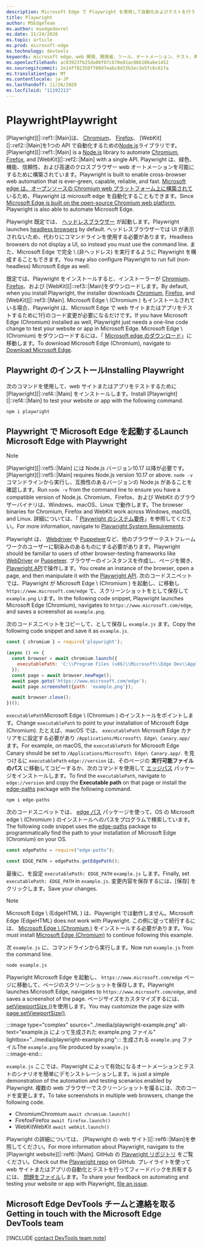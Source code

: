 ```yaml
---
description: Microsoft Edge で Playwright を使用して自動化およびテストを行う
title: Playwright
author: MSEdgeTeam
ms.author: msedgedevrel
ms.date: 11/24/2020
ms.topic: article
ms.prod: microsoft-edge
ms.technology: devtools
keywords: microsoft edge、web 開発、開発者、ツール、オートメーション、テスト、再生ライト、ノード、javascript、npm
ms.openlocfilehash: ac03923fb25da00f07cb70e81ac06b106a6e1452
ms.sourcegitcommit: 2e14ff82350f700d7eabc8d33b3ec3e5fc8c61fa
ms.translationtype: MT
ms.contentlocale: ja-JP
ms.lasthandoff: 11/26/2020
ms.locfileid: "11192213"
---
```

# <span data-ttu-id="e1fba-104">Playwright</span><span class="sxs-lookup"><span data-stu-id="e1fba-104">Playwright</span></span>  

<span data-ttu-id="e1fba-105">[Playwright][|::ref1::|Main]は、 [Chromium][ChromiumHome]、 [Firefox][FirefoxMain]、 [WebKit][|::ref2::|Main]を1つの API で自動化するための[Node.js][NodejsMain]ライブラリです。</span><span class="sxs-lookup"><span data-stu-id="e1fba-105">[Playwright][|::ref1::|Main] is a [Node.js][NodejsMain] library to automate [Chromium][ChromiumHome], [Firefox][FirefoxMain], and [WebKit][|::ref2::|Main] with a single API.</span></span>  <span data-ttu-id="e1fba-106">Playwright は、緑色、機能、信頼性、および高速のクロスブラウザー web オートメーションを可能にするために構築されています。</span><span class="sxs-lookup"><span data-stu-id="e1fba-106">Playwright is built to enable cross-browser web automation that is ever-green, capable, reliable, and fast.</span></span>  <span data-ttu-id="e1fba-107">[Microsoft edge は、オープンソースの Chromium web プラットフォーム上に構築されて][MicrosoftBlogsWindowsExperience20181206]いるため、Playwright は microsoft edge を自動化することもできます。</span><span class="sxs-lookup"><span data-stu-id="e1fba-107">Since [Microsoft Edge is built on the open-source Chromium web platform][MicrosoftBlogsWindowsExperience20181206], Playwright is also able to automate Microsoft Edge.</span></span>  

<span data-ttu-id="e1fba-108">Playwright 既定では、 [ヘッドレスブラウザー][WikiHeadlessBrowser] が起動します。</span><span class="sxs-lookup"><span data-stu-id="e1fba-108">Playwright launches [headless browsers][WikiHeadlessBrowser] by default.</span></span>  <span data-ttu-id="e1fba-109">ヘッドレスブラウザーでは UI が表示されないため、代わりにコマンドラインを使用する必要があります。</span><span class="sxs-lookup"><span data-stu-id="e1fba-109">Headless browsers do not display a UI, so instead you must use the command line.</span></span>  <span data-ttu-id="e1fba-110">また、Microsoft Edge で完全 \ (非ヘッドレス) を実行するように Playwright を構成することもできます。</span><span class="sxs-lookup"><span data-stu-id="e1fba-110">You may also configure Playwright to run full \(non-headless\) Microsoft Edge as well.</span></span>  

<span data-ttu-id="e1fba-111">既定では、Playwright をインストールすると、インストーラーが [Chromium][ChromiumHome]、 [Firefox][FirefoxMain]、および [WebKit][|::ref3::|Main]をダウンロードします。</span><span class="sxs-lookup"><span data-stu-id="e1fba-111">By default, when you install Playwright, the installer downloads [Chromium][ChromiumHome], [Firefox][FirefoxMain], and [WebKit][|::ref3::|Main].</span></span>  <span data-ttu-id="e1fba-112">Microsoft Edge \ (Chromium \) もインストールされている場合、Playwright は、Microsoft Edge で web サイトまたはアプリをテストするために1行のコード変更が必要になるだけです。</span><span class="sxs-lookup"><span data-stu-id="e1fba-112">If you have Microsoft Edge \(Chromium\) installed as well, Playwright just needs a one-line code change to test your website or app in Microsoft Edge.</span></span>  <span data-ttu-id="e1fba-113">Microsoft Edge \ (Chromium) をダウンロードするには、「 [Microsoft edge のダウンロード][MicrosoftEdgeDownload]」に移動します。</span><span class="sxs-lookup"><span data-stu-id="e1fba-113">To download Microsoft Edge \(Chromium\), navigate to [Download Microsoft Edge][MicrosoftEdgeDownload].</span></span>  

## <span data-ttu-id="e1fba-114">Playwright のインストール</span><span class="sxs-lookup"><span data-stu-id="e1fba-114">Installing Playwright</span></span>  

<span data-ttu-id="e1fba-115">次のコマンドを使用して、web サイトまたはアプリをテストするために [Playwright][|::ref4::|Main] をインストールします。</span><span class="sxs-lookup"><span data-stu-id="e1fba-115">Install [Playwright][|::ref4::|Main] to test your website or app with the following command.</span></span>  

```shell
npm i playwright
```  

## <span data-ttu-id="e1fba-116">Playwright で Microsoft Edge を起動する</span><span class="sxs-lookup"><span data-stu-id="e1fba-116">Launch Microsoft Edge with Playwright</span></span>  

> [!NOTE]
> <span data-ttu-id="e1fba-117">[Playwright][|::ref5::|Main] には Node.js バージョン10.17 以降が必要です。</span><span class="sxs-lookup"><span data-stu-id="e1fba-117">[Playwright][|::ref5::|Main] requires Node.js version 10.17 or above.</span></span> <span data-ttu-id="e1fba-118">`node -v`コマンドラインから実行し、互換性のあるバージョンの Node.js があることを確認します。</span><span class="sxs-lookup"><span data-stu-id="e1fba-118">Run `node -v` from the command line to ensure you have a compatible version of Node.js.</span></span>  <span data-ttu-id="e1fba-119">Chromium、Firefox、および WebKit のブラウザーバイナリは、Windows、macOS、Linux で動作します。</span><span class="sxs-lookup"><span data-stu-id="e1fba-119">The browser binaries for Chromium, Firefox and WebKit work across Windows, macOS, and Linux.</span></span> <span data-ttu-id="e1fba-120">詳細については、「 [Playwright のシステム要件][PlaywrightSystemRequirements]」を参照してください。</span><span class="sxs-lookup"><span data-stu-id="e1fba-120">For more information, navigate to [Playwright System Requirements][PlaywrightSystemRequirements].</span></span>  

<span data-ttu-id="e1fba-121">Playwright は、 [Webdriver][WebDriverChromiumMain] や [Puppeteer][PuppeteerMain]など、他のブラウザーテストフレームワークのユーザーに馴染みのあるものにする必要があります。</span><span class="sxs-lookup"><span data-stu-id="e1fba-121">Playwright should be familiar to users of other browser-testing frameworks like [WebDriver][WebDriverChromiumMain] or [Puppeteer][PuppeteerMain].</span></span>  <span data-ttu-id="e1fba-122">ブラウザーのインスタンスを作成し、ページを開き、 [Playwright API][PlaywrightAPIReference]で操作します。</span><span class="sxs-lookup"><span data-stu-id="e1fba-122">You create an instance of the browser, open a page, and then manipulate it with the [Playwright API][PlaywrightAPIReference].</span></span>  <span data-ttu-id="e1fba-123">次のコードスニペットでは、Playwright が Microsoft Edge \ (Chromium \) を起動し、に移動し `https://www.microsoft.com/edge` て、スクリーンショットをとして保存して `example.png` います。</span><span class="sxs-lookup"><span data-stu-id="e1fba-123">In the following code snippet, Playwright launches Microsoft Edge \(Chromium\), navigates to `https://www.microsoft.com/edge`, and saves a screenshot as `example.png`.</span></span>  

<span data-ttu-id="e1fba-124">次のコードスニペットをコピーして、として保存し `example.js` ます。</span><span class="sxs-lookup"><span data-stu-id="e1fba-124">Copy the following code snippet and save it as `example.js`.</span></span>  

```javascript
const { chromium } = require('playwright');

(async () => {
  const browser = await chromium.launch({
    executablePath: 'C:\\Program Files (x86)\\Microsoft\\Edge Dev\\Application\\msedge.exe'
  });
  const page = await browser.newPage();
  await page.goto('https://www.microsoft.com/edge');
  await page.screenshot({path: 'example.png'});

  await browser.close();
})();
```  

<span data-ttu-id="e1fba-125">`executablePath`Microsoft Edge \ (Chromium \) のインストールをポイントします。</span><span class="sxs-lookup"><span data-stu-id="e1fba-125">Change `executablePath` to point to your installation of Microsoft Edge \(Chromium\).</span></span>  <span data-ttu-id="e1fba-126">たとえば、macOS では、 `executablePath` Microsoft Edge カナリアをに設定する必要があり `/Applications/Microsoft\ Edge\ Canary.app/` ます。</span><span class="sxs-lookup"><span data-stu-id="e1fba-126">For example, on macOS, the `executablePath` for Microsoft Edge Canary should be set to `/Applications/Microsoft\ Edge\ Canary.app/`.</span></span>  <span data-ttu-id="e1fba-127">を見つけるに `executablePath` `edge://version` は、そのページの **実行可能ファイルのパス** に移動してコピーするか、次のコマンドを使用して [エッジパス][npmEdgePaths] パッケージをインストールします。</span><span class="sxs-lookup"><span data-stu-id="e1fba-127">To find the `executablePath`, navigate to `edge://version` and copy the **Executable path** on that page or install the [edge-paths][npmEdgePaths] package with the following command.</span></span>  

```shell
npm i edge-paths
```  

<span data-ttu-id="e1fba-128">次のコードスニペットでは、 [edge パス][npmEdgePaths] パッケージを使って、OS の Microsoft edge \ (Chromium \) のインストールへのパスをプログラムで検索しています。</span><span class="sxs-lookup"><span data-stu-id="e1fba-128">The following code snippet uses the [edge-paths][npmEdgePaths] package to programmatically find the path to your installation of Microsoft Edge \(Chromium\) on your OS.</span></span>  

```javascript
const edgePaths = require("edge-paths");

const EDGE_PATH = edgePaths.getEdgePath();
```  

<span data-ttu-id="e1fba-129">最後に、を設定 `executablePath: EDGE_PATH` `example.js` します。</span><span class="sxs-lookup"><span data-stu-id="e1fba-129">Finally, set `executablePath: EDGE_PATH` in `example.js`.</span></span>  <span data-ttu-id="e1fba-130">変更内容を保存するには、[保存] をクリックします。</span><span class="sxs-lookup"><span data-stu-id="e1fba-130">Save your changes.</span></span>  

> [!NOTE]
> <span data-ttu-id="e1fba-131">Microsoft Edge \ (EdgeHTML \) は、Playwright では動作しません。</span><span class="sxs-lookup"><span data-stu-id="e1fba-131">Microsoft Edge \(EdgeHTML\) does not work with Playwright.</span></span>  <span data-ttu-id="e1fba-132">この例に従って続行するには、 [Microsoft Edge \ (Chromium \)][MicrosoftEdgeDownload] をインストールする必要があります。</span><span class="sxs-lookup"><span data-stu-id="e1fba-132">You must install [Microsoft Edge \(Chromium\)][MicrosoftEdgeDownload] to continue following this example.</span></span>  

<span data-ttu-id="e1fba-133">次 `example.js` に、コマンドラインから実行します。</span><span class="sxs-lookup"><span data-stu-id="e1fba-133">Now run `example.js` from the command line.</span></span>  

```shell
node example.js
```  

<span data-ttu-id="e1fba-134">Playwright Microsoft Edge を起動し、 `https://www.microsoft.com/edge` ページに移動して、ページのスクリーンショットを保存します。</span><span class="sxs-lookup"><span data-stu-id="e1fba-134">Playwright launches Microsoft Edge, navigates to `https://www.microsoft.com/edge`, and saves a screenshot of the page.</span></span>  <span data-ttu-id="e1fba-135">ページサイズをカスタマイズするには、 [setViewportSize ()][PlaywrightAPIPageSetViewport]を使用します。</span><span class="sxs-lookup"><span data-stu-id="e1fba-135">You may customize the page size with [page.setViewportSize()][PlaywrightAPIPageSetViewport].</span></span>  

:::image type="complex" source="../media/playwright-example.png" alt-text="example.js によって生成された example.png ファイル" lightbox="../media/playwright-example.png":::
    <span data-ttu-id="e1fba-137">生成される `example.png` ファイル</span><span class="sxs-lookup"><span data-stu-id="e1fba-137">The `example.png` file produced by</span></span> `example.js`  
:::image-end:::  

`example.js` <span data-ttu-id="e1fba-138">ここでは、Playwright によって有効になるオートメーションとテストのシナリオを簡単にデモンストレーションします。</span><span class="sxs-lookup"><span data-stu-id="e1fba-138">is just a simple demonstration of the automation and testing scenarios enabled by Playwright.</span></span>  <span data-ttu-id="e1fba-139">複数の web ブラウザーでスクリーンショットを撮るには、次のコードを変更します。</span><span class="sxs-lookup"><span data-stu-id="e1fba-139">To take screenshots in multiple web browsers, change the following code.</span></span>  

*   <span data-ttu-id="e1fba-140">Chromium</span><span class="sxs-lookup"><span data-stu-id="e1fba-140">Chromium</span></span>  `await chromium.launch()`  
*   <span data-ttu-id="e1fba-141">Firefox</span><span class="sxs-lookup"><span data-stu-id="e1fba-141">Firefox</span></span>  `await firefox.launch()`  
*   <span data-ttu-id="e1fba-142">WebKit</span><span class="sxs-lookup"><span data-stu-id="e1fba-142">WebKit</span></span>  `await webkit.launch()`  

<span data-ttu-id="e1fba-143">Playwright の詳細については、 [Playwright の web サイト][|::ref6::|Main]を参照してください。</span><span class="sxs-lookup"><span data-stu-id="e1fba-143">For more information about Playwright, navigate to the [Playwright website][|::ref6::|Main].</span></span>  <span data-ttu-id="e1fba-144">GitHub の  [Playwright リポジトリ][PlaywrightRepo] をご覧ください。</span><span class="sxs-lookup"><span data-stu-id="e1fba-144">Check out the  [Playwright repo][PlaywrightRepo] on GitHub.</span></span>  <span data-ttu-id="e1fba-145">プレイライトを使って web サイトまたはアプリの自動化とテストを行ってフィードバックを共有するには、 [問題をファイル][PlaywrightRepoNewIssue]します。</span><span class="sxs-lookup"><span data-stu-id="e1fba-145">To share your feedback on automating and testing your website or app with Playwright, [file an issue][PlaywrightRepoNewIssue].</span></span>  

## <span data-ttu-id="e1fba-146">Microsoft Edge DevTools チームと連絡を取る</span><span class="sxs-lookup"><span data-stu-id="e1fba-146">Getting in touch with the Microsoft Edge DevTools team</span></span>  

[!INCLUDE [contact DevTools team note](../devtools-guide-chromium/includes/contact-devtools-team-note.md)]  

<!-- links -->  

[WebdriverChromiumMain]: ../webdriver-chromium/index.md "WebDriver (Chromium) |Microsoft ドキュメント"  
[PuppeteerMain]: ../puppeteer.md "Puppeteer |Microsoft ドキュメント"  

[MicrosoftBlogsWindowsExperience20181206]: https://blogs.windows.com/windowsexperience/2018/12/06/microsoft-edge-making-the-web-better-through-more-open-source-collaboration "Microsoft Edge: さまざまなオープンソースの共同作業で web の品質を向上させる |Microsoft エクスペリエンスブログ"  

[MicrosoftEdgeDownload]: https://microsoft.com/edge "Microsoft Edge をダウンロードする"  

[ChromiumHome]: https://www.chromium.org/Home "Chromium |Chromium プロジェクト"  

[FirefoxMain]: https://www.mozilla.org/firefox "Mozilla Firefox"  

[NodejsMain]: https://nodejs.org "Node.js"  

[npmEdgePaths]: https://www.npmjs.com/package/edge-paths "edge-パス |npm"  

[PlaywrightMain]: https://playwright.dev "Playwright"  
[PlaywrightAPIReference]: https://playwright.dev#?path=docs/api.md "Playwright API リファレンス"  
[PlaywrightAPIPageSetViewport]: https://playwright.dev#?path=docs%2Fapi.md&q=pagesetviewportsizeviewportsize "setViewportSize (viewportSize) |Playwright API リファレンス"    
[PlaywrightSystemRequirements]: https://playwright.dev#?path=docs/intro.md&q=system-requirements "Playwright システム要件"  

[PlaywrightRepo]: https://github.com/microsoft/playwright "Playwright |GitHub"  
[PlaywrightRepoNewIssue]: https://github.com/microsoft/playwright/issues/new/choose "Playwright リポジトリでの新しい問題 |GitHub"  

[WebKitMain]: https://webkit.org "WebKit"  

[WikiHeadlessBrowser]: https://en.wikipedia.org/wiki/Headless_browser "ヘッドレスブラウザー |Wikipedia"  
